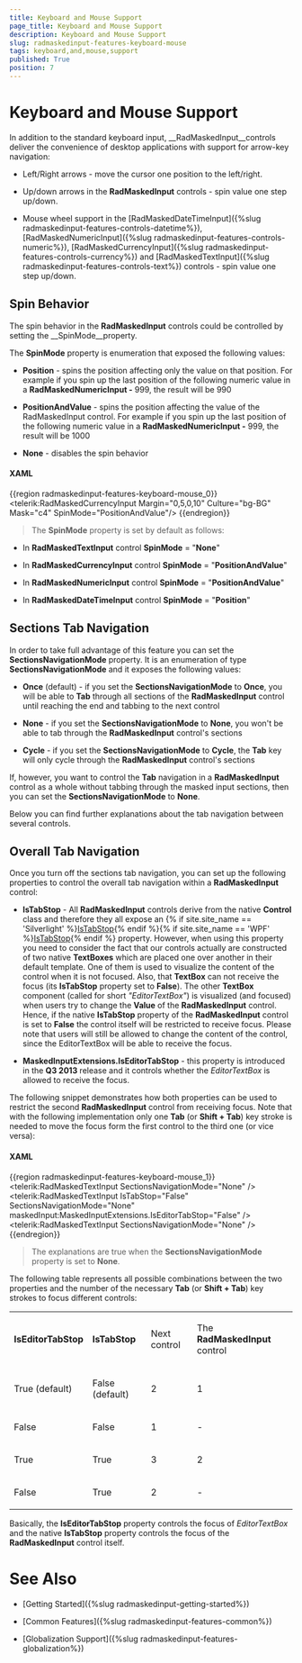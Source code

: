 ```yaml
---
title: Keyboard and Mouse Support
page_title: Keyboard and Mouse Support
description: Keyboard and Mouse Support
slug: radmaskedinput-features-keyboard-mouse
tags: keyboard,and,mouse,support
published: True
position: 7
---
```


# Keyboard and Mouse Support



In addition to the standard keyboard input, __RadMaskedInput__controls deliver the convenience of desktop applications with support for arrow-key navigation:
      

* Left/Right arrows - move the cursor one position to the left/right.

* Up/down arrows in the __RadMaskedInput__ controls - spin value one step up/down.
          

* Mouse wheel support in the [RadMaskedDateTimeInput]({%slug radmaskedinput-features-controls-datetime%}), [RadMaskedNumericInput]({%slug radmaskedinput-features-controls-numeric%}), [RadMaskedCurrencyInput]({%slug radmaskedinput-features-controls-currency%}) and [RadMaskedTextInput]({%slug radmaskedinput-features-controls-text%})  controls  - spin value one step up/down.
          

##  Spin Behavior

The spin behavior in the __RadMaskedInput__ controls could be controlled by setting the __SpinMode__property.
        



The __SpinMode__ property is enumeration that exposed the following values:
        

* __Position__ - spins the position affecting only the value on that position. For example if you spin up the last position of the following numeric value in a __RadMaskedNumericInput -__ 999, the result will be 990
            

* __PositionAndValue__ - spins the position affecting the value of the RadMaskedInput control. For example if you spin up the last position of the following numeric value in a __RadMaskedNumericInput -__ 999, the result will be 1000
            

* __None__ - disables the spin behavior
            

#### __XAML__

{{region radmaskedinput-features-keyboard-mouse_0}}
	<telerik:RadMaskedCurrencyInput Margin="0,5,0,10" 
	                                Culture="bg-BG"
	                                Mask="c4"
	                                SpinMode="PositionAndValue"/>
	{{endregion}}



>The __SpinMode__ property is set by default as follows:
          

* In __RadMaskedTextInput__ control __SpinMode__ = "__None__"
              

* In __RadMaskedCurrencyInput__ control __SpinMode__ = "__PositionAndValue__"
              

* In __RadMaskedNumericInput__ control __SpinMode__ = "__PositionAndValue__"
              

* In __RadMaskedDateTimeInput__ control __SpinMode__ = "__Position__"
              

## Sections Tab Navigation

In order to take full advantage of this feature you can set the __SectionsNavigationMode__ property. It is an enumeration of type __SectionsNavigationMode__ and it exposes the following values:
        

* __Once__ (default) -  if you set the __SectionsNavigationMode__ to __Once__, you will be able to __Tab__ through all sections of the __RadMaskedInput__ control until reaching the end and tabbing to the next control
            

* __None__ - if you set the __SectionsNavigationMode__ to __None__, you won't be able to tab through the __RadMaskedInput__ control's sections
            

* __Cycle__ -  if you set the __SectionsNavigationMode__ to __Cycle__, the __Tab__ key will only cycle through the __RadMaskedInput__ control's sections
            

If, however, you want to control the __Tab__ navigation in a __RadMaskedInput__ control as a whole without tabbing through the masked input sections, then you can set the __SectionsNavigationMode__ to __None__.
        

Below you can find further explanations about the tab navigation between several controls.
        

## Overall Tab Navigation

Once you turn off the sections tab navigation, you can set up the following properties to control the overall tab navigation within a __RadMaskedInput__ control:
        

* __IsTabStop__ - All __RadMaskedInput__ controls derive from the native __Control__ class and therefore they all expose an
              {% if site.site_name == 'Silverlight' %}[IsTabStop](http://msdn.microsoft.com/en-us/library/system.windows.controls.control.istabstop(v=vs.95).aspx){% endif %}{% if site.site_name == 'WPF' %}[IsTabStop](http://msdn.microsoft.com/en-us/library/system.windows.controls.control.istabstop(v=vs.110).aspx){% endif %} property. However, when using this property you need to consider the fact that our controls actually are constructed of two native __TextBoxes__ which are placed one over another in their default template. One of them is used to visualize the content of the control when it is not focused. Also, that __TextBox__ can not receive the focus (its __IsTabStop__ property set to __False__). The other __TextBox__ component (called for short *"EditorTextBox"*) is visualized (and focused) when users try to change the __Value__ of the __RadMaskedInput__ control. Hence, if the native __IsTabStop__ property of the __RadMaskedInput__ control is set to __False__ the control itself will be restricted to receive focus. Please note that users will still be allowed to change the content of the control, since the EditorTextBox will be able to receive the focus.
            

* __MaskedInputExtensions.IsEditorTabStop__ - this property is introduced in the __Q3 2013__ release and it controls whether the *EditorTextBox* is allowed to receive the focus.
            

The following snippet demonstrates how both properties can be used to restrict the second __RadMaskedInput__ control from receiving focus. Note that with the following implementation only one __Tab__ (or __Shift + Tab__) key stroke is needed to move the focus form the first control to the third one (or vice versa):
        

#### __XAML__

{{region radmaskedinput-features-keyboard-mouse_1}}
	<UserControl x:Class="MaskedInput_SL.MainPage"
	            xmlns="http://schemas.microsoft.com/winfx/2006/xaml/presentation"
	            xmlns:x="http://schemas.microsoft.com/winfx/2006/xaml"
	            xmlns:maskedInput="clr-namespace:Telerik.Windows.Controls.MaskedInput;assembly=Telerik.Windows.Controls.Input"
	            xmlns:telerik="http://schemas.telerik.com/2008/xaml/presentation">
	<StackPanel>
	    <telerik:RadMaskedTextInput SectionsNavigationMode="None" />
	    <telerik:RadMaskedTextInput IsTabStop="False"
	                                SectionsNavigationMode="None"
	                                maskedInput:MaskedInputExtensions.IsEditorTabStop="False" />
	    <telerik:RadMaskedTextInput SectionsNavigationMode="None" />
	</StackPanel>
	</UserControl>
	{{endregion}}



>The explanations are true when the __SectionsNavigationMode__ property is set to __None__.
          

The following table represents all possible combinations between the two properties and the number of the necessary __Tab__ (or __Shift + Tab__) key strokes to focus different controls:
        
<table><tr><td>

<b>IsEditorTabStop</b></td><td>

<b>IsTabStop</b></td><td>

Next control</td><td>

The <b>RadMaskedInput</b> control
              </td></tr><tr><td>

True (default)</td><td>

False (default)</td><td>

2</td><td>

1</td></tr><tr><td>

False</td><td>

False</td><td>

1</td><td>

-</td></tr><tr><td>

True</td><td>

True</td><td>

3</td><td>

2</td></tr><tr><td>

False</td><td>

True</td><td>

2</td><td>

-</td></tr></table>

Basically, the __IsEditorTabStop__ property controls the focus of *EditorTextBox* and the native __IsTabStop__ property controls the focus of the __RadMaskedInput__ control itself.
        

# See Also

 * [Getting Started]({%slug radmaskedinput-getting-started%})

 * [Common Features]({%slug radmaskedinput-features-common%})

 * [Globalization Support]({%slug radmaskedinput-features-globalization%})

